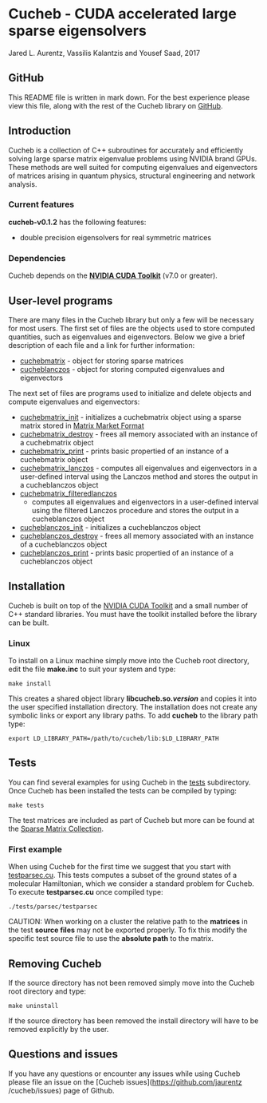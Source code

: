 # Cucheb - CUDA accelerated large sparse eigensolvers #
Jared L. Aurentz, Vassilis Kalantzis and Yousef Saad, 2017

## GitHub ##
This README file is written in mark down. For the best experience please view this
file, along with the rest of the Cucheb library on
[GitHub](https://github.com/jaurentz/cucheb).

## Introduction ##
Cucheb is a collection of C++ subroutines for accurately and efficiently
solving large sparse matrix eigenvalue problems using NVIDIA brand GPUs. These
methods are well suited for computing eigenvalues and eigenvectors of matrices
arising in quantum physics, structural engineering and network analysis.

### Current features ###
__cucheb-v0.1.2__ has the following features:
 - double precision eigensolvers for real symmetric matrices
 
### Dependencies ###
Cucheb depends on the 
[__NVIDIA CUDA Toolkit__](https://developer.nvidia.com/cuda-toolkit) 
(v7.0 or greater). 

## User-level programs ##
There are many files in the Cucheb library but only a few will be necessary for
most users. The first set of files are the objects used to store computed
quantities, such as eigenvalues and eigenvectors. Below we give a brief
description of each file and a link for further information:
 - [cuchebmatrix](include/cuchebmatrix.h) - object for storing sparse matrices
 - [cucheblanczos](include/cucheblanczos.h) - object for storing computed
   eigenvalues and eigenvectors
 
The next set of files are programs used to initialize and delete objects and
compute eigenvalues and eigenvectors:
- [cuchebmatrix_init](src/cuchebmatrix/cuchebmatrix_init.cu) - initializes a
  cuchebmatrix object using a sparse matrix stored in [Matrix Market
Format](http://math.nist.gov/MatrixMarket/)
- [cuchebmatrix_destroy](src/cuchebmatrix/cuchebmatrix_destroy.cu) - frees all
  memory associated with an instance of a cuchebmatrix object
- [cuchebmatrix_print](src/cuchebmatrix/cuchebmatrix_print.cu) - prints basic
  propertied of an instance of a cuchebmatrix object
- [cuchebmatrix_lanczos](src/cuchebmatrix/cuchebmatrix_lanczos.cu) - computes
  all eigenvalues and eigenvectors in a user-defined interval using the Lanczos
method and stores the output in a cucheblanczos object
- [cuchebmatrix_filteredlanczos](src/cuchebmatrix/cuchebmatrix_filteredlanczos.cu)
  - computes all eigenvalues and eigenvectors in a user-defined interval using
    the filtered Lanczos procedure and stores the output in a cucheblanczos
object
- [cucheblanczos_init](src/cucheblanczos/cucheblanczos_init.cu) - initializes a
  cucheblanczos object
- [cucheblanczos_destroy](src/cucheblanczos/cucheblanczos_destroy.cu) - frees
  all memory associated with an instance of a cucheblanczos object
- [cucheblanczos_print](src/cucheblanczos/cucheblanczos_print.cu) - prints
  basic propertied of an instance of a cucheblanczos object

## Installation ##
Cucheb is built on top of the [NVIDIA CUDA
Toolkit](https://developer.nvidia.com/cuda-toolkit) and a small number of C++
standard libraries. You must have the toolkit installed before the library can
be built.

### Linux ###
To install on a Linux machine simply move into the Cucheb root directory,
edit the file __make.inc__ to suit your system and type:
```
make install
```
This creates a shared object library __libcucheb.so._version___ and copies it
into the user specified installation directory. The installation does not
create any symbolic links or export any library paths. To add __cucheb__ to
the library path type:
```
export LD_LIBRARY_PATH=/path/to/cucheb/lib:$LD_LIBRARY_PATH
```

## Tests ##
You can find several examples for using Cucheb in the [tests](tests)
subdirectory. Once Cucheb has been installed the tests can be compiled
by typing:
```
make tests
```
The test matrices are included as part of Cucheb but more can be found at the 
[Sparse Matrix Collection](https://www.cise.ufl.edu/research/sparse/matrices/).

### First example ###
When using Cucheb for the first time we suggest that you start with 
[testparsec.cu](tests/parsec/testparsec.cu). This tests computes a subset of the 
ground states of a molecular Hamiltonian, which we consider a standard problem for 
Cucheb. To execute __testparsec.cu__ once compiled type:
```
./tests/parsec/testparsec
```
CAUTION: When working on a cluster the relative path to the __matrices__ in the 
test __source files__ may not be exported properly. To fix this modify the 
specific test source file to use the __absolute path__ to the matrix.

## Removing Cucheb ##
If the source directory has not been removed simply move into the Cucheb
root directory and type:
```
make uninstall
```
If the source directory has been removed the install directory will have to be
removed explicitly by the user.

## Questions and issues ##
If you have any questions or encounter any issues while using Cucheb please
file an issue on the [Cucheb issues](https://github.com/jaurentz
/cucheb/issues) page of Github.

